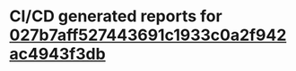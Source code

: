 # CI/CD generated reports for [027b7aff527443691c1933c0a2f942ac4943f3db](https://github.com/hydephp/develop/commit/027b7aff527443691c1933c0a2f942ac4943f3db)
